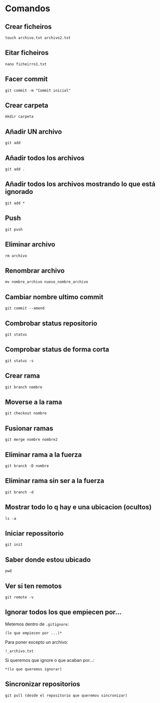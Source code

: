# Comandos

## Crear ficheiros

    touch archivo.txt archivo2.txt

## Eitar ficheiros

    nano ficheirro1.txt

## Facer commit

    git commit -m "Commit inicial"

## Crear carpeta

    mkdir carpeta

## Añadir UN archivo

    git add

## Añadir todos los archivos
    
    git add .

## Añadir todos los archivos mostrando lo que está ignorado

    git add *

## Push

    git push

## Eliminar archivo

    rm archivo

## Renombrar archivo

    mv nombre_archivo nuevo_nombre_archivo

## Cambiar nombre ultimo commit

    git commit --amend

## Combrobar status repositorio

    git status

## Comprobar status de forma corta

    git status -s

## Crear rama

    git branch nombre 

## Moverse a la rama

    git checkout nombre

## Fusionar ramas 

    git merge nombre nombre2

## Eliminar rama a la fuerza

    git branck -D nombre

## Eliminar rama sin ser a la fuerza

    git branch -d

## Mostrar todo lo q hay e una ubicacion (ocultos)

    ls -a

## Iniciar repossitorio

    git init

## Saber donde estou ubicado

    pwd

## Ver si ten remotos

    git remote -v

## Ignorar todos los que empiecen por...
Metemos dentro de `.gitignore`:

    (lo que empiecen por ...)*

Para poner excepto un archivo:

    !_archivo.txt

Si queremos que ignore o que acaban por...:

    *(lo que queremos ignorar)

## Sincronizar repositorios

    git pull (desde el repositorio que queremos sincronizar)